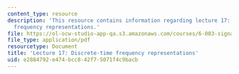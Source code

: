 ```yaml
---
content_type: resource
description: 'This resource contains information regarding lecture 17: discrete-time
  frequency representations.'
file: https://ol-ocw-studio-app-qa.s3.amazonaws.com/courses/6-003-signals-and-systems-fall-2011/e2884792e474bcc842f75071f4c9bacb_MIT6_003F11_lec17.pdf
file_type: application/pdf
resourcetype: Document
title: 'Lecture 17: Discrete-time frequency representations'
uid: e2884792-e474-bcc8-42f7-5071f4c9bacb
---
```

